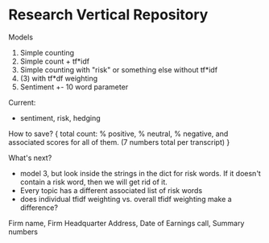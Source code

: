 # Research Vertical Repository

Models
1. Simple counting
2. Simple count + tf*idf
3. Simple counting with "risk" or something else without tf*idf
4. (3) with tf*df weighting
5. Sentiment +- 10 word parameter



Current:
- sentiment, risk, hedging

How to save?
{
    total count: % positive, % neutral, % negative, and associated scores for all of them.
    (7 numbers total per transcript)
}

What's next?
- model 3, but look inside the strings in the dict for risk words. If it doesn't contain a risk word, then we will get rid of it.
- Every topic has a different associated list of risk words
- does individual tfidf weighting vs. overall tfidf weighting make a difference? 

Firm name, Firm Headquarter Address, Date of Earnings call, Summary numbers

